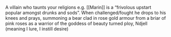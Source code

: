 A villain who taunts your religions e.g. [[Marin]] is a “frivolous upstart popular amongst drunks and sods”. When challenged/fought he drops to his knees and prays, summoning a bear clad in rose gold armour from a briar of pink roses as a warrior of the goddess of beauty turned ploy, Ndjell (meaning I lure, I instill desire)